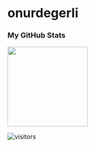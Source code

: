 # onurdegerli

### My GitHub Stats

<img height="180em" src="https://github-readme-stats.vercel.app/api?username=onurdegerli&show_icons=true&hide_border=true&&count_private=true&include_all_commits=true" />

![visitors](https://visitor-badge.glitch.me/badge?onurdegerli=onurdegerli)
